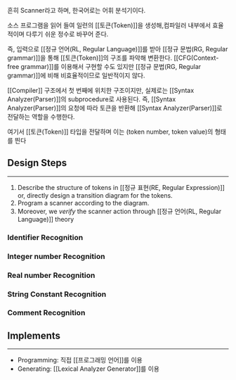 
흔히 Scanner라고 하며, 한국어로는 어휘 분석기이다. 

소스 프로그램을 읽어 들여 일련의 [[토큰(Token)]]을 생성해,컴파일러 내부에서 효율적이며 다루기 쉬운 정수로 바꾸어 준다. 

즉, 입력으로 [[정규 언어(RL, Regular Language)]]를 받아 [[정규 문법(RG, Regular grammar)]]을 통해 [[토큰(Token)]]의 구조를 파악해 변환한다. [[CFG(Context-free grammar)]]를 이용해서 구현할 수도 있지만 [[정규 문법(RG, Regular grammar)]]에 비해 비효율적이므로 일반적이지 않다. 

[[Compiler]] 구조에서 첫 번째에 위치한 구조이지만, 실제로는 [[Syntax Analyzer(Parser)]]의 subprocedure로 사용된다. 즉, [[Syntax Analyzer(Parser)]]의 요청에 따라 토큰을 반환해 [[Syntax Analyzer(Parser)]]로 전달하는 역할을 수행한다.

여기서 [[토큰(Token)]] 타입을 전달하며 이는 (token number, token value)의 형태를 띈다


## **Design Steps**
---
1) Describe the structure of tokens in [[정규 표현(RE, Regular Expression)]] or, directly design a transition diagram for the tokens.
2) Program a scanner according to the diagram.
3) Moreover, we *verify* the scanner action through [[정규 언어(RL, Regular Language)]] theory


### Identifier Recognition

### Integer number Recognition

### Real number Recognition

### String Constant Recognition

### Comment Recognition


## **Implements**
---
+ Programming: 직접 [[프로그래밍 언어]]를 이용
+ Generating: [[Lexical Analyzer Generator]]를 이용 
